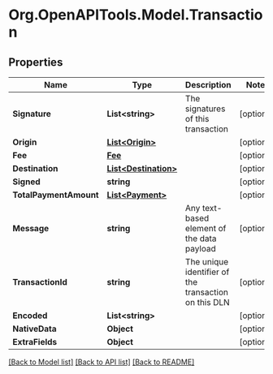 
# Org.OpenAPITools.Model.Transaction

## Properties

Name | Type | Description | Notes
------------ | ------------- | ------------- | -------------
**Signature** | **List&lt;string&gt;** | The signatures of this transaction | [optional] 
**Origin** | [**List&lt;Origin&gt;**](Origin.md) |  | [optional] 
**Fee** | [**Fee**](Fee.md) |  | [optional] 
**Destination** | [**List&lt;Destination&gt;**](Destination.md) |  | [optional] 
**Signed** | **string** |  | [optional] 
**TotalPaymentAmount** | [**List&lt;Payment&gt;**](Payment.md) |  | [optional] 
**Message** | **string** | Any text-based element of the data payload | [optional] 
**TransactionId** | **string** | The unique identifier of the transaction on this DLN | [optional] 
**Encoded** | **List&lt;string&gt;** |  | [optional] 
**NativeData** | **Object** |  | [optional] 
**ExtraFields** | **Object** |  | [optional] 

[[Back to Model list]](../README.md#documentation-for-models)
[[Back to API list]](../README.md#documentation-for-api-endpoints)
[[Back to README]](../README.md)

